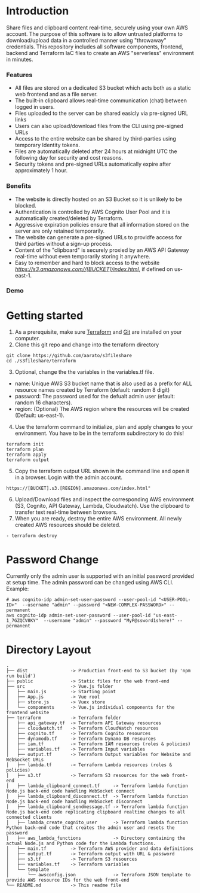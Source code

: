 # Introduction

Share files and clipboard content real-time, securely using your own AWS account. The purpose of this software is to allow untrusted platforms to download/upload data in a controlled manner using "throwaway" credentials. This repository includes all software components, frontend, backend and Terraform IaC files to create an AWS "serverless" environment in minutes.

### Features

- All files are stored on a dedicated S3 bucket which acts both as a static web frontend and as a file server.
- The built-in clipboard allows real-time communication (chat) between logged in users.
- Files uploaded to the server can be shared easicly via pre-signed URL links
- Users can also upload/download files from the CLI using pre-signed URLs
- Access to the entire website can be shared by third-parties using temporary Identity tokens.
- Files are automatically deleted after 24 hours at midnight UTC the following day for security and cost reasons.
- Security tokens and pre-signed URLs automatically expire after approximately 1 hour.


### Benefits
- The website is directly hosted on an S3 Bucket so it is unlikely to be blocked.
- Authentication is controlled by AWS Cognito User Pool and it is automatically created/deleted by Terraform.
- Aggressive expiration policies ensure that all information stored on the server are only retained temporarily.
- The website can generate a pre-signed URLs to providfe access for third parties without a sign-up process.
- Content of the "clipboard" is securely proxied by an AWS API Gateway real-time without even temporarily storing it anywhere.
- Easy to remember and hard to block access to the website *https://s3.amazonaws.com//[BUCKET]/index.html*, if defined  on us-east-1.

### Demo
<!-- ![Alt Text](copyrun.gif) -->

# Getting started
1. As a prerequisite, make sure [Terraform](https://learn.hashicorp.com/tutorials/terraform/install-cli) and [Git](https://git-scm.com/book/en/v2/Getting-Started-Installing-Git) are installed on your computer.
2. Clone this git repo and change into the terraform directory
```
git clone https://github.com/aarato/s3fileshare
cd ./s3fileshare/terraform
```
3. Optional, change the the variables in the variables.tf file.
- name: Unique AWS S3 bucket name that is also used as a prefix for ALL resource names created by Terraform (default: random 8 digit)
- password: The password used for the defualt admin user (efault: random 16 characters).
- region: (Optional) The AWS region where the resources will be created (Default: us-east-1).

4. Use the terraform command to initialize, plan and apply changes to your environment. You have to be in the terraform subdirectory to do this!
```
terraform init
terraform plan
terraform apply
terraform output
```
5. Copy the terraform output URL shown in the command line and open it in a browser. Login with the admin account.
```
https://[BUCKET].s3.[REGION].amazonaws.com/index.html"
```
6. Upload/Download files and inspect the corresponding AWS environment (S3, Cognito, API Gateway, Lambda, Cloudwatch). Use the clipboard to transfer text real-time between browsers.
7. When you are ready, destroy the entire AWS environment. All newly created AWS resources should be deleted.
```
- terraform destroy
```
# Password Change
Currently only the admin user is supported with an initial password provided at setup time. The admin password can be changed using AWS CLI. Example:
```
# aws cognito-idp admin-set-user-password --user-pool-id "<USER-POOL-ID>"  --username "admin" --password "<NEW-COMPLEX-PASSWORD>" --permanent
aws cognito-idp admin-set-user-password --user-pool-id "us-east-1_7GZQCV8KY"  --username "admin" --password "MyP@ssword1shere!" --permanent
```

# Directory Layout
```text
.
├── dist                -> Production front-end to S3 bucket (by 'npm run build')
├── public              -> Static files for the web front-end
├── src                 -> Vue.js folder
│   ├── main.js         -> Starting point
│   ├── App.js          -> Vue root
│   ├── store.js        -> Vuex store
│   └── components      -> Vue.js individual components for the frontend website
├── terraform           -> Terraform folder
│   ├── api_gateway.tf  -> Terraform API Gateway resources
│   ├── cloudwatch.tf   -> Terraform CloudWatch resources
│   ├── cognito.tf      -> Terraform Cognito resources
│   ├── dynamodb.tf     -> Terraform Dynamo DB resources
│   ├── iam.tf          -> Terraform IAM resources (roles & policies)
│   ├── variables.tf    -> Terraform Input variables
│   ├── output.tf       -> Terraform Output variables for Website and WebSocket URLs
│   ├── lambda.tf       -> Terraform Lambda resources (roles & policies)
│   ├── s3.tf           -> Terraform S3 resources for the web front-end
│   ├── lambda_clipboard_connect.tf     -> Terraform lambda function Node.js back-end code handling WebSocket connect
│   ├── lambda_clipboard_disconnect.tf  -> Terraform lambda function Node.js back-end code handling WebSocket disconnect     
│   ├── lambda_clipboard_sendmessage.tf -> Terraform lambda function Node.js back-end code replicating clipboard realtime changes to all connected clients   
│   ├── lambda_create_cognito_user      -> Terraform lambda function Python back-end code that creates the admin user and resets the password
│   ├── aws_lambda_functions            -> Directory containing the actual Node.js and Python code for the Lambda functions.
│   ├── main.tf         -> Terraform AWS provider and data definitions
│   ├── output.tf       -> Terraform output with URL & password
│   ├── s3.tf           -> Terraform S3 resources
│   ├── variables.tf    -> Terraform variables
│   └── template                        
│       └── awsconfig.json              -> Terraform JSON template to provide AWS resource IDs for the web front-end
└── README.md           -> This readme file
